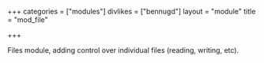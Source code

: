 +++
categories = ["modules"]
divlikes = ["bennugd"]
layout = "module"
title = "mod_file"

+++

Files module, adding control over individual files (reading, writing, etc).
